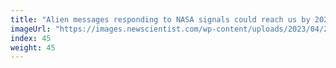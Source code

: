 ```yaml
---
title: "Alien messages responding to NASA signals could reach us by 2029"
imageUrl: "https://images.newscientist.com/wp-content/uploads/2023/04/27163359/SEI_153322353.jpg?width=600"
index: 45
weight: 45
---
```

